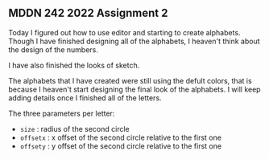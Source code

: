 ## MDDN 242 2022 Assignment 2

 Today I figured out how to use editor and starting to create alphabets. Though I have finished designing all of the alphabets, I heaven't think about the design of the numbers.

I have also finished the looks of sketch.

 The alphabets that I have created were still using the defult colors, that is because I heaven't start designing the final look of the alphabets. I will keep adding details once I finished all of the letters.

The three parameters per letter:
  * `size` : radius of the second circle
  * `offsetx` : x offset of the second circle relative to the first one
  * `offsety` : y offset of the second circle relative to the first one
